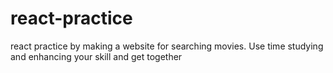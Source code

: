 # react-practice
react practice by making a website for searching movies. Use time studying and enhancing your skill and get together
